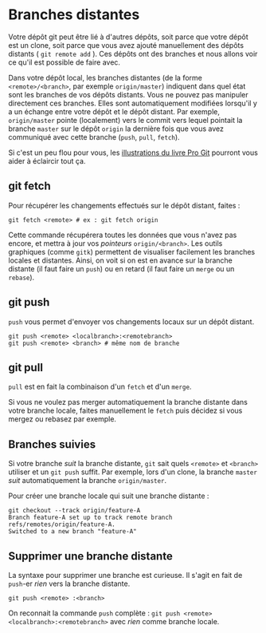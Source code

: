 Branches distantes
==================

Votre dépôt git peut être lié à d'autres dépôts, soit parce que votre dépôt est un clone, soit parce que vous avez ajouté manuellement des dépôts distants ( `git remote add` ). Ces dépôts ont des branches et nous allons voir ce qu'il est possible de faire avec.

Dans votre dépôt local, les branches distantes (de la forme `<remote>/<branch>`, par exemple `origin/master`) indiquent dans quel état sont les branches de vos dépôts distants. Vous ne pouvez pas manipuler directement ces branches. Elles sont automatiquement modifiées lorsqu'il y a un échange entre votre dépôt et le dépôt distant. Par exemple, `origin/master` pointe (localement) vers le commit vers lequel pointait la branche `master` sur le dépôt `origin` la dernière fois que vous avez communiqué avec cette branche (`push`, `pull`, `fetch`).

Si c'est un peu flou pour vous, les [illustrations du livre Pro Git](http://progit.org/book/ch3-5.html) pourront vous aider à éclaircir tout ça.

git fetch
---------

Pour récupérer les changements effectués sur le dépôt distant, faites :

    git fetch <remote> # ex : git fetch origin

Cette commande récupérera toutes les données que vous n'avez pas encore, et mettra à jour vos _pointeurs_ `origin/<branch>`. Les outils graphiques (comme `gitk`) permettent de visualiser facilement les branches locales et distantes. Ainsi, on voit si on est en avance sur la branche distante (il faut faire un `push`) ou en retard (il faut faire un `merge` ou un `rebase`).

git push
--------

`push` vous permet d'envoyer vos changements locaux sur un dépôt distant.

    git push <remote> <localbranch>:<remotebranch>
    git push <remote> <branch> # même nom de branche

git pull
--------

`pull` est en fait la combinaison d'un `fetch` et d'un `merge`.

Si vous ne voulez pas merger automatiquement la branche distante dans votre branche locale, faites manuellement le `fetch` puis décidez si vous mergez ou rebasez par exemple.

Branches suivies
----------------

Si votre branche _suit_ la branche distante, `git` sait quels `<remote>` et `<branch>` utiliser et un `git push` suffit. Par exemple, lors d'un clone, la branche `master` _suit_ automatiquement la branche `origin/master`.

Pour créer une branche locale qui suit une branche distante :

    git checkout --track origin/feature-A
    Branch feature-A set up to track remote branch refs/remotes/origin/feature-A.
    Switched to a new branch "feature-A"

Supprimer une branche distante
------------------------------

La syntaxe pour supprimer une branche est curieuse. Il s'agit en fait de `push`-er _rien_ vers la branche distante.

    git push <remote> :<branch>

On reconnait la commande `push` complète : `git push <remote> <localbranch>:<remotebranch>` avec _rien_ comme branche locale.
